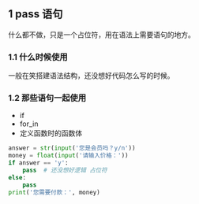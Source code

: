 ## 1 pass 语句

什么都不做，只是一个占位符，用在语法上需要语句的地方。

### 1.1 什么时候使用

一般在笑搭建语法结构，还没想好代码怎么写的时候。

### 1.2 那些语句一起使用

* if
* for_in
* 定义函数时的函数体

```python
answer = str(input('您是会员吗？y/n'))
money = float(input('请输入价格：'))
if answer == 'y':
    pass  # 还没想好逻辑 占位符
else:
    pass
print('您需要付款：', money)
```

